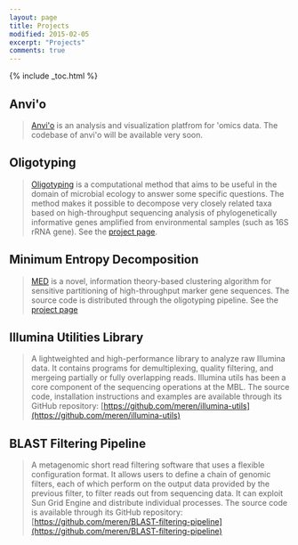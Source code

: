 ```yaml
---
layout: page
title: Projects
modified: 2015-02-05
excerpt: "Projects"
comments: true
---
```


{% include _toc.html %}

## Anvi'o

><a href="{{ site.url }}/projects/anvio/">Anvi'o</a> is an analysis and visualization platfrom for 'omics data. The codebase of anvi'o will be available very soon.

## Oligotyping

><a href="{{ site.url }}/projects/oligotyping/">Oligotyping</a> is a computational method that aims to be useful in the domain of microbial ecology to answer some specific questions. The method makes it possible to decompose very closely related taxa based on high-throughput sequencing analysis of phylogenetically informative genes amplified from environmental samples (such as 16S rRNA gene). See the <a href="{{ site.url  }}/projects/oligotyping/">project page</a>.

## Minimum Entropy Decomposition

><a href="{{ site.url }}/projects/med/">MED</a> is a novel, information theory-based clustering algorithm for sensitive partitioning of high-throughput marker gene sequences. The source code is distributed through the oligotyping pipeline. See the <a href="{{ site.url  }}/projects/med/">project page</a>

## Illumina Utilities Library

>A lightweighted and high-performance library to analyze raw Illumina data. It contains programs for demultiplexing, quality filtering, and mergeing partially or fully overlapping reads. Illumina utils has been a core component of the sequencing operations at the MBL. The source code, installation instructions and examples are available through its GitHub repository: [https://github.com/meren/illumina-utils](https://github.com/meren/illumina-utils)

## BLAST Filtering Pipeline

>A metagenomic short read filtering software that uses a flexible configuration format. It allows users to define a chain of genomic filters, each of which perform on the output data provided by the previous filter, to filter reads out from sequencing data. It can exploit Sun Grid Engine and distribute individual processes. The source code is available through its GitHub repository: [https://github.com/meren/BLAST-filtering-pipeline](https://github.com/meren/BLAST-filtering-pipeline)

